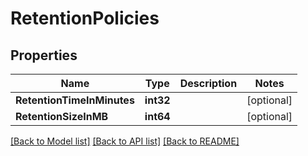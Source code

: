 # RetentionPolicies

## Properties

Name | Type | Description | Notes
------------ | ------------- | ------------- | -------------
**RetentionTimeInMinutes** | **int32** |  | [optional] 
**RetentionSizeInMB** | **int64** |  | [optional] 

[[Back to Model list]](../README.md#documentation-for-models) [[Back to API list]](../README.md#documentation-for-api-endpoints) [[Back to README]](../README.md)


